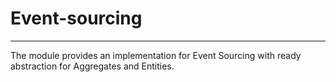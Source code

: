 # Event-sourcing

----------------

The module provides an implementation for Event Sourcing with ready abstraction for Aggregates and Entities.
